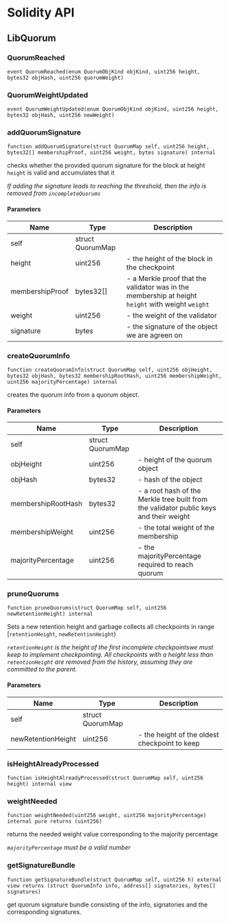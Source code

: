 # Solidity API

## LibQuorum

### QuorumReached

```solidity
event QuorumReached(enum QuorumObjKind objKind, uint256 height, bytes32 objHash, uint256 quorumWeight)
```

### QuorumWeightUpdated

```solidity
event QuorumWeightUpdated(enum QuorumObjKind objKind, uint256 height, bytes32 objHash, uint256 newWeight)
```

### addQuorumSignature

```solidity
function addQuorumSignature(struct QuorumMap self, uint256 height, bytes32[] membershipProof, uint256 weight, bytes signature) internal
```

checks whether the provided quorum signature for the block at height `height` is valid and accumulates that it

_If adding the signature leads to reaching the threshold, then the info is removed from `incompleteQuorums`_

#### Parameters

| Name | Type | Description |
| ---- | ---- | ----------- |
| self | struct QuorumMap |  |
| height | uint256 | - the height of the block in the checkpoint |
| membershipProof | bytes32[] | - a Merkle proof that the validator was in the membership at height `height` with weight `weight` |
| weight | uint256 | - the weight of the validator |
| signature | bytes | - the signature of the object we are agreen on |

### createQuorumInfo

```solidity
function createQuorumInfo(struct QuorumMap self, uint256 objHeight, bytes32 objHash, bytes32 membershipRootHash, uint256 membershipWeight, uint256 majorityPercentage) internal
```

creates the quorum info from a quorum object.

#### Parameters

| Name | Type | Description |
| ---- | ---- | ----------- |
| self | struct QuorumMap |  |
| objHeight | uint256 | - height of the quorum object |
| objHash | bytes32 | - hash of the object |
| membershipRootHash | bytes32 | - a root hash of the Merkle tree built from the validator public keys and their weight |
| membershipWeight | uint256 | - the total weight of the membership |
| majorityPercentage | uint256 | - the majorityPercentage required to reach quorum |

### pruneQuorums

```solidity
function pruneQuorums(struct QuorumMap self, uint256 newRetentionHeight) internal
```

Sets a new  retention height and garbage collects all checkpoints in range [`retentionHeight`, `newRetentionHeight`)

_`retentionHeight` is the height of the first incomplete checkpointswe must keep to implement checkpointing.
All checkpoints with a height less than `retentionHeight` are removed from the history, assuming they are committed to the parent._

#### Parameters

| Name | Type | Description |
| ---- | ---- | ----------- |
| self | struct QuorumMap |  |
| newRetentionHeight | uint256 | - the height of the oldest checkpoint to keep |

### isHeightAlreadyProcessed

```solidity
function isHeightAlreadyProcessed(struct QuorumMap self, uint256 height) internal view
```

### weightNeeded

```solidity
function weightNeeded(uint256 weight, uint256 majorityPercentage) internal pure returns (uint256)
```

returns the needed weight value corresponding to the majority percentage

_`majorityPercentage` must be a valid number_

### getSignatureBundle

```solidity
function getSignatureBundle(struct QuorumMap self, uint256 h) external view returns (struct QuorumInfo info, address[] signatories, bytes[] signatures)
```

get quorum signature bundle consisting of the info, signatories and the corresponding signatures.

